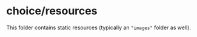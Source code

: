 # choice/resources

This folder contains static resources (typically an `"images"` folder as well).
